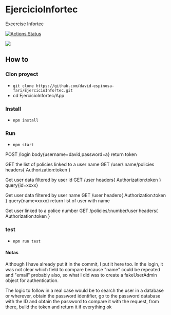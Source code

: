 # EjercicioInfortec
Excercise Infortec


[![Actions Status](https://github.com/github/EjercicioInfortec/workflows/NodeCI/badge.svg)](https://github.com/github/EjercicioInfortec/workflows/)

![](https://github.com/actions/hello-world/workflows/Greet%20Everyone/badge.svg)
## How to
### Clon proyect
- `git clone https://github.com/david-espinosa-fari/EjercicioInfortec.git`
- cd EjercicioInfortec/App

### Install
- `npm install`

### Run
- `npm start` 

POST /login
body{username=david,password=a}
return token

GET the list of policies linked to a user name
GET /user/:name/policies
headers{
Authorization:token
}

Get user data filtered by user id
GET /user
headers{
Authorization:token
}
query{id=xxxx}

Get user data filtered by user name
GET /user
headers{
Authorization:token
}
query{name=xxxx}
return list of user with name

Get user linked to a police number
GET /policies/:number/user
headers{
Authorization:token
}
### test
- `npm run test`

#### Notas
Although I have already put it in the commit, I put it here too.
In the login, it was not clear which field to compare because "name" could be repeated and "email" probably also, so what I did was to create a fakeUserAdmin object for authentication.

The logic to follow in a real case would be to search the user in a database or wherever, obtain the password identifier, go to the password database with the ID and obtain the password to compare it with the request, from there, build the token and return it if everything ok   


